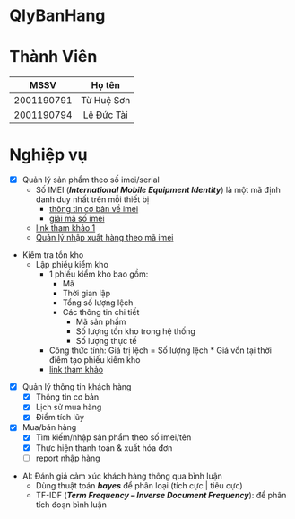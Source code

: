 # QlyBanHang

# Thành Viên
| MSSV          | Họ tên       |
| :---:         | :---:        |
| 2001190791    | Từ Huệ Sơn   |
| 2001190794    | Lê Đức Tài   |

# Nghiệp vụ
- [x] Quản lý sản phẩm theo số imei/serial
    - Số IMEI (***International Mobile Equipment Identity***) là một mã định danh duy nhất trên mỗi thiết bị
        - [thông tin cơ bản về imei](https://en.wikipedia.org/wiki/International_Mobile_Equipment_Identity)
        - [giải mã số imei](https://en.tab-tv.com/?p=18840)
    - [link tham khảo 1](https://www.kiotviet.vn/huong-dan-su-dung-kiotviet/huong-dan-hang-hoa/hang-hoa-serial-imei/)
    - [Quản lý nhập xuất hàng theo mã imei](https://eshop.misa.vn/help/vi/kb/quan_ly_hang_hoa_theo_serialimei)
- Kiểm tra tồn kho
    - Lập phiếu kiểm kho
        - 1 phiếu kiểm kho bao gồm:
            - Mã
            - Thời gian lập
            - Tổng số lượng lệch
            - Các thông tin chi tiết 
                - Mã sản phẩm
                - Số lượng tồn kho trong hệ thống
                - Số lượng thực tế
        - Công thức tính: Giá trị lệch = Số lượng lệch * Giá vốn tại thời điểm tạo phiếu kiểm kho
        - [link tham khảo](https://www.kiotviet.vn/huong-dan-su-dung-kiotviet/huong-dan-kiem-kho/tao-phieu-kiem-kho/)
- [x] Quản lý thông tin khách hàng
    - [x] Thông tin cơ bản
    - [x] Lịch sử mua hàng
    - [x] Điểm tích lũy
- [x] Mua/bán hàng
    - [x] Tìm kiếm/nhập sản phẩm theo số imei/tên
    - [x] Thực hiện thanh toán & xuất hóa đơn
    - [ ] report nhập hàng
- AI: Đánh giá cảm xúc khách hàng thông qua bình luận
    - Dùng thuật toán ***bayes*** để phân loại (tích cực | tiêu cực)
    - TF-IDF (***Term Frequency – Inverse Document Frequency***): để phân tích đoạn bình luận
